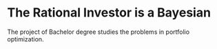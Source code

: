 # The Rational Investor is a Bayesian
The project of Bachelor degree studies the problems in portfolio optimization. 
